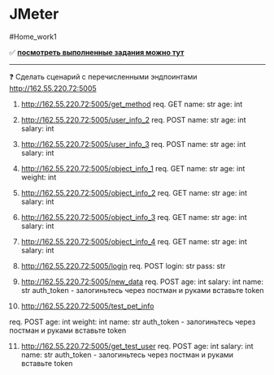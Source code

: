 # JMeter
#Home_work1 

:white_check_mark: **[посмотреть выполненные задания можно тут](https://github.com/Mariia-Solo/JMeter/blob/main/HW_1_JMeter.jmx)**
______________



:question: Сделать сценарий с перечисленными эндпоинтами
http://162.55.220.72:5005

1) http://162.55.220.72:5005/get_method
req.
GET
name: str
age: int


2) http://162.55.220.72:5005/user_info_2
req.
POST
name: str
age: int
salary: int


3) http://162.55.220.72:5005/user_info_3
req.
POST
name: str
age: int
salary: int

4) http://162.55.220.72:5005/object_info_1
req.
GET
name: str
age: int
weight: int

5) http://162.55.220.72:5005/object_info_2
req.
GET
name: str
age: int
salary: int

6) http://162.55.220.72:5005/object_info_3
req.
GET
name: str
age: int
salary: int

7) http://162.55.220.72:5005/object_info_4
req.
GET
name: str
age: int
salary: int

8. http://162.55.220.72:5005/login
req.
POST
login: str
pass: str


9) http://162.55.220.72:5005/new_data
req.
POST
age: int
salary: int
name: str
auth_token - залогиньтесь через постман и руками вставьте token

10) http://162.55.220.72:5005/test_pet_info

req.
POST
age: int
weight: int
name: str
auth_token - залогиньтесь через постман и руками вставьте token

11) http://162.55.220.72:5005/get_test_user
req.
POST
age: int
salary: int
name: str
auth_token - залогиньтесь через постман и руками вставьте token
